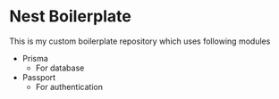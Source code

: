 # Nest Boilerplate

This is my custom boilerplate repository which uses following modules
- Prisma
  - For database
- Passport
  - For authentication
